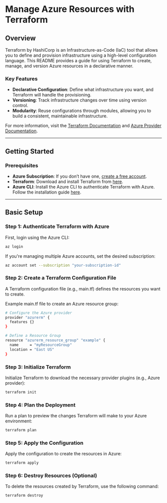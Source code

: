 # Manage Azure Resources with Terraform

## Overview
Terraform by HashiCorp is an Infrastructure-as-Code (IaC) tool that allows you to define and provision infrastructure using a high-level configuration language. This README provides a guide for using Terraform to create, manage, and version Azure resources in a declarative manner.

### Key Features
- **Declarative Configuration**: Define what infrastructure you want, and Terraform will handle the provisioning.
- **Versioning**: Track infrastructure changes over time using version control.
- **Modularity**: Reuse configurations through modules, allowing you to build a consistent, maintainable infrastructure.

For more information, visit the [Terraform Documentation](https://www.terraform.io/docs/index.html) and [Azure Provider Documentation](https://registry.terraform.io/providers/hashicorp/azurerm/latest/docs).

---

## Getting Started

### Prerequisites
- **Azure Subscription**: If you don’t have one, [create a free account](https://azure.microsoft.com/free/).
- **Terraform**: Download and install Terraform from [here](https://www.terraform.io/downloads.html).
- **Azure CLI**: Install the Azure CLI to authenticate Terraform with Azure. Follow the installation guide [here](https://docs.microsoft.com/cli/azure/install-azure-cli).

---

## Basic Setup

### Step 1: Authenticate Terraform with Azure
First, login using the Azure CLI:
```bash
az login
```

If you're managing multiple Azure accounts, set the desired subscription:
```bash
az account set --subscription "your-subscription-id"
```
### Step 2: Create a Terraform Configuration File
A Terraform configuration file (e.g., main.tf) defines the resources you want to create.

Example main.tf file to create an Azure resource group:

```bash
# Configure the Azure provider
provider "azurerm" {
  features {}
}

# Define a Resource Group
resource "azurerm_resource_group" "example" {
  name     = "myResourceGroup"
  location = "East US"
}
```

### Step 3: Initialize Terraform
Initialize Terraform to download the necessary provider plugins (e.g., Azure provider):

```bash
terraform init
```
### Step 4: Plan the Deployment
Run a plan to preview the changes Terraform will make to your Azure environment:
```bash
terraform plan
```
### Step 5: Apply the Configuration
Apply the configuration to create the resources in Azure:

```bash
terraform apply
```
### Step 6: Destroy Resources (Optional)
To delete the resources created by Terraform, use the following command:
```bash
terraform destroy
```